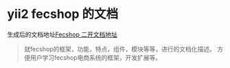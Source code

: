 yii2 fecshop 的文档
===================


生成后的文档地址[Fecshop 二开文档地址](http://www.fecshop.com/doc/fecshop-guide/develop/cn-1.0/guide-index.html)

> 就fecshop的框架，功能，特点，组件，模块等等，进行的文档化描述。
> 方便用户学习fecshop电商系统的框架，开发扩展等。